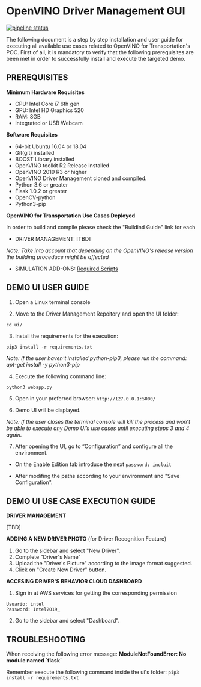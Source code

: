 # OpenVINO Driver Management GUI

[![pipeline status](https://gitlab.com/openvinogui/openvino-gui/badges/master/pipeline.svg)](https://gitlab.com/openvinogui/openvino-gui/commits/master)

The following document is a step by step installation and user guide for executing all available use cases related to OpenVINO for Transportation's POC.
First of all, it is mandatory to verify that the following prerequisites are been met in order to successfully install and execute the targeted demo.

## PREREQUISITES

**Minimum Hardware Requisites**


* CPU: Intel Core i7 6th gen
* GPU: Intel HD Graphics 520
* RAM: 8GB
* Integrated or USB Webcam



**Software Requisites**


* 64-bit Ubuntu 16.04 or 18.04
* Git(git) installed
* BOOST Library installed
* OpenVINO toolkit R2 Release installed
* OpenVINO 2019 R3 or higher
* OpenVINO Driver Management cloned and compiled.
* Python 3.6 or greater
* Flask 1.0.2 or greater
* OpenCV-python
* Python3-pip


**OpenVINO for Transportation Use Cases Deployed**

In order to build and compile please check the "Buildind Guide" link for each
 
* DRIVER MANAGEMENT: [TBD]


*Note: Take into account that depending on the OpenVINO's release version the building proceduce might be affected*

* SIMULATION ADD-ONS: [Required Scripts](https://gitlab.com/openvinogui/driver-behaviour-integration/-/wikis/Ros-2-installation) 


## DEMO UI USER GUIDE


1. Open a Linux terminal console

2. Move to the Driver Management Repoitory and open the UI folder:

```
cd ui/
```

3. Install the requirements for the execution:

```
pip3 install -r requirements.txt
```

*Note: If the user haven't installed python-pip3, please run the command: apt-get install -y python3-pip*

4. Execute the following command line:

```
python3 webapp.py
```

5. Open in your preferred browser: `http://127.0.0.1:5000/`


6. Demo UI will be displayed.


*Note: If the user closes the terminal console will kill the process and won’t be able to execute any Demo UI’s use cases until executing steps 3 and 4 again.*


7. After opening the UI, go to “Configuration” and configure all the environment.

* On the Enable Edition tab introduce the next `password: incluit`

* After modifing the paths according to your environment and "Save Configuration".


## DEMO UI USE CASE EXECUTION GUIDE


**DRIVER MANAGEMENT**

[TBD]

**ADDING A NEW DRIVER PHOTO** (for Driver Recognition Feature)

1. Go to the sidebar and select "New Driver".
2. Complete "Driver's Name"
3. Upload the "Driver's Picture" according to the image format suggested.
4. Click on "Create New Driver" button.

**ACCESING DRIVER'S BEHAVIOR CLOUD DASHBOARD**

1. Sign in at AWS services for getting the corresponding permission

```
Usuario: intel
Password: Intel2019_
```

2. Go to the sidebar and select "Dashboard".


## TROUBLESHOOTING

When receiving the following error message: **ModuleNotFoundError: No module named ´flask´**

Remember execute the following command inside the ui's folder: `pip3 install -r requirements.txt`